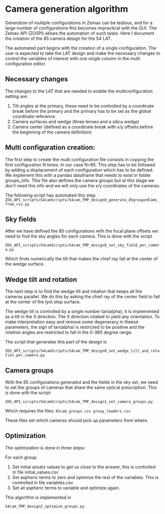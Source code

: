 # Camera generation algorithm

Generation of multiple configurations in Zemax can be tedious, and for a large number of configurations this becomes impractical with the GUI. The Zemax API (ZOSPI) allows the automation of such tasks. Here I document the creation of the 85 camera design for the S4 LAT.

The automated part begins with the creation of a single configuration. The user is expected to take the LAT design and make the necessary changes to control the variables of interest with one single column in the multi configuration editor.

## Necessary changes

The changes to the LAT that are needed to enable the multiconfiguration setting are:

1. Tilt angles at the primary, these need to be controlled by a coordinate break before the primary and the primary has to be set as the global coordinate reference
2. Camera surfaces and wedge (three lenses and a silica wedge)
3. Camera center (defined as a coordinate break with x/y offsets before the beginning of the camera definition)

## Multi configuration creation:

The first step to create the multi configuration file consists in copying the first configuration N times. In our case N=85. This step has to be followed by adding a displacement of each configuration which has to be defined. We implement this with a pandas dataframe that needs to exist in  folder groups_info. This file also defines the camera groups but at this stage we don't need this info and we will only use the x/y coordinates of the cameras.

The following script has automated this step:
`ZOS_API_scripts/S4camScripts/S4cam_TMP_design0_generate_85groupedCams_from_csv.py`

## Sky fields

After we have defined the 85 configurations with the focal plane offsets we
need to find the sky angles for each camera. This is done with the script

`ZOS_API_scripts/S4camScripts/S4cam_TMP_design0_set_sky_field_per_camera.py`

Which finds numerically the tilt that makes the chief ray fall at the center of
the wedge surface.

## Wedge tilt and rotation

The next step is to find the wedge tilt and rotation that keeps all the cameras
parallel. We do this by asking the chief ray of the center field to fall at
the center of the lyot stop surface.

The wedge tilt is controlled by a single number tan(alpha), it is implemented
 as a tilt in the X direction. The X direction rotated to yield any orientation.
To make interpretation easy and remove some degeneracy in theese parameters,
 the sign of tan(alpha) is restricted to be positive and the rotation angles are
 restricted to fall in the 0-360 degree range.

 The script that generates this part of the design is

`ZOS_API_scripts/S4camScripts/S4cam_TMP_design0_set_wedge_tilt_and_rotation_per_camera.py`

## Camera groups

With the 85 configurations generated and the fields in the sky set, we need
to set the groups of cameras that share the same optical prescription. This
is done with the script:

`ZOS_API_scripts/S4camScripts/S4cam_TMP_design1_set_camera_groups.py`

Which requires the files:
`85cam_groups.csv
group_leaders.csv`

These files set which cameras should pick up parameters from where.

## Optimization

The optimization is done in three steps:

For each group:
1. Set initial ansatz values to get us close to the answer, this is controlled in file initial_values.csv
2. Set aspheric terms to zero and optimize the rest of the variables. This is controlled in file variables.csv
3. Set all aspheric terms to variable and optimize again.

This algorithm is implemented in

`S4cam_TMP_design2_optimize_groups.py`
